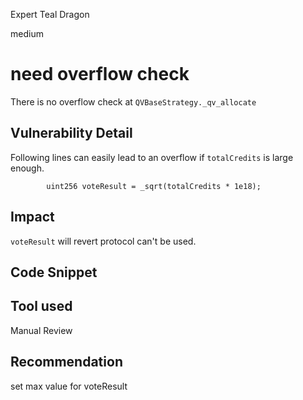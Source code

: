 Expert Teal Dragon

medium

# need overflow check
There is no overflow check at `QVBaseStrategy._qv_allocate`

## Vulnerability Detail
Following lines can easily lead to an overflow if `totalCredits` is large enough.

```
        uint256 voteResult = _sqrt(totalCredits * 1e18);
```


## Impact

`voteResult` will revert protocol can't be used.

## Code Snippet

## Tool used

Manual Review

## Recommendation
set max value for voteResult